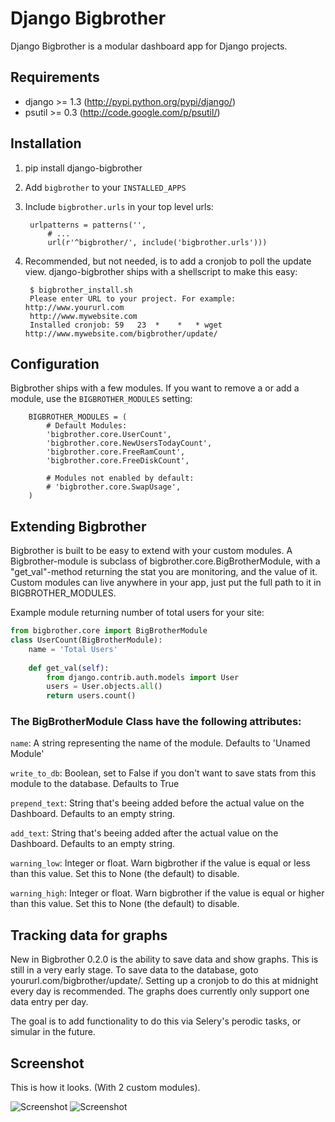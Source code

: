 # Django Bigbrother

Django Bigbrother is a modular dashboard app for Django projects.

## Requirements

* django >= 1.3 (http://pypi.python.org/pypi/django/)
* psutil >= 0.3 (http://code.google.com/p/psutil/)

## Installation

1. pip install django-bigbrother

2. Add `bigbrother` to your `INSTALLED_APPS`

3. Include `bigbrother.urls` in your top level urls:

		urlpatterns = patterns('', 
			# ...
			url(r'^bigbrother/', include('bigbrother.urls')))

4. Recommended, but not needed, is to add a cronjob to poll the update view. django-bigbrother ships with a shellscript to make this easy:

		$ bigbrother_install.sh
		Please enter URL to your project. For example: http://www.yoururl.com
		http://www.mywebsite.com
		Installed cronjob: 59   23  *    *   * wget http://www.mywebsite.com/bigbrother/update/
		
	
## Configuration

Bigbrother ships with a few modules. If you want to remove a or add a module, use the  `BIGBROTHER_MODULES` setting:

		BIGBROTHER_MODULES = (
			# Default Modules:
	    	'bigbrother.core.UserCount',
	    	'bigbrother.core.NewUsersTodayCount',
	    	'bigbrother.core.FreeRamCount',
	    	'bigbrother.core.FreeDiskCount',

	    	# Modules not enabled by default:
	    	# 'bigbrother.core.SwapUsage',
		)
			
## Extending Bigbrother

Bigbrother is built to be easy to extend with your custom modules. A Bigbrother-module is subclass of bigbrother.core.BigBrotherModule, with a "get_val"-method returning the stat you are monitoring, and the value of it. Custom modules can live anywhere in your app, just put the full path to it in BIGBROTHER_MODULES. 

Example module returning number of total users for your site:
		
```python
from bigbrother.core import BigBrotherModule
class UserCount(BigBrotherModule):
    name = 'Total Users'
    
    def get_val(self):
        from django.contrib.auth.models import User
        users = User.objects.all()
        return users.count()
```
		
### The BigBrotherModule Class have the following attributes:

`name`: A string representing the name of the module. Defaults to 'Unamed Module'

`write_to_db`: Boolean, set to False if you don't want to save stats from this module to the database. Defaults to True

`prepend_text`: String that's beeing added before the actual value on the Dashboard. Defaults to an empty string.

`add_text`: String that's beeing added after the actual value on the Dashboard. Defaults to an empty string.

`warning_low`: Integer or float. Warn bigbrother if the value is equal or less than this value. Set this to None (the default) to disable.

`warning_high`: Integer or float. Warn bigbrother if the value is equal or higher than this value. Set this to None (the default) to disable.

## Tracking data for graphs

New in Bigbrother 0.2.0 is the ability to save data and show graphs. This is still in a very early stage. To save data to the database, goto yoururl.com/bigbrother/update/. Setting up a cronjob to do this at midnight every day is recommended. The graphs does currently only support one data entry per day.

The goal is to add functionality to do this via Selery's perodic tasks, or simular in the future.

## Screenshot

This is how it looks. (With 2 custom modules).

![Screenshot](http://c544632.r32.cf2.rackcdn.com/bigbrother.png)
![Screenshot](http://c544632.r32.cf2.rackcdn.com/bigbrother-graph.png)